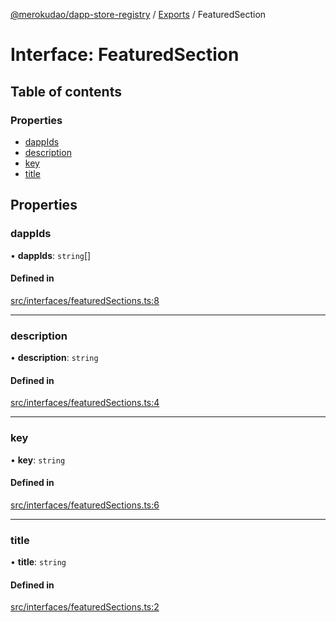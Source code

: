 [@merokudao/dapp-store-registry](../README.md) / [Exports](../modules.md) / FeaturedSection

# Interface: FeaturedSection

## Table of contents

### Properties

- [dappIds](FeaturedSection.md#dappids)
- [description](FeaturedSection.md#description)
- [key](FeaturedSection.md#key)
- [title](FeaturedSection.md#title)

## Properties

### dappIds

• **dappIds**: `string`[]

#### Defined in

[src/interfaces/featuredSections.ts:8](https://github.com/merokudao/dapp-store-registry/blob/ed22941/src/interfaces/featuredSections.ts#L8)

___

### description

• **description**: `string`

#### Defined in

[src/interfaces/featuredSections.ts:4](https://github.com/merokudao/dapp-store-registry/blob/ed22941/src/interfaces/featuredSections.ts#L4)

___

### key

• **key**: `string`

#### Defined in

[src/interfaces/featuredSections.ts:6](https://github.com/merokudao/dapp-store-registry/blob/ed22941/src/interfaces/featuredSections.ts#L6)

___

### title

• **title**: `string`

#### Defined in

[src/interfaces/featuredSections.ts:2](https://github.com/merokudao/dapp-store-registry/blob/ed22941/src/interfaces/featuredSections.ts#L2)

